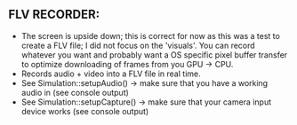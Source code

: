 
 FLV RECORDER:
 -------------
 * The screen is upside down; this is correct for now as this was a test to 
   create a FLV file; I did not focus on the 'visuals'. You can record whatever
   you want and probably want a OS specific pixel buffer transfer to optimize
   downloading of frames from you GPU -> CPU.
 * Records audio + video into a FLV file in real time.
 * See Simulation::setupAudio() -> make sure that you have a working audio in (see console output)
 * See Simulation::setupCapture() -> make sure that your camera input device works (see console output)
